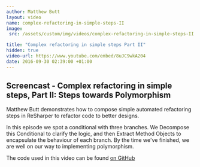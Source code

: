 ```yaml
---
author: Matthew Butt
layout: video
name: complex-refactoring-in-simple-steps-II
image:
 src: /assets/custom/img/videos/complex-refactoring-in-simple-steps-II.jpg

title: "Complex refactoring in simple steps Part II"
hidden: true
video-url: https://www.youtube.com/embed/8uJC9wkA204
date: 2016-09-30 02:39:00 +01:00
---
```



## Screencast - Complex refactoring in simple steps, Part II: Steps towards Polymorphism

Matthew Butt demonstrates how to compose simple automated refactoring steps in ReSharper to refactor code to better designs.

In this episode we spot a conditional with three branches. We Decompose this Conditional to clarify the logic, and then Extract Method Objects to encapsulate the behaviour of each branch. By the time we've finished, we are well on our way to implementing polymorphism.

The code used in this video can be found [on GitHub](https://github.com/bnathyuw/Complex-Refactoring-In-Simple-Steps)
